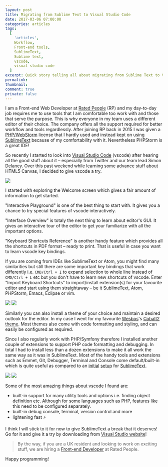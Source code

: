```yaml
---
layout: post
title: Migrating from Sublime Text to Visual Studio Code
date: 2017-03-06 07:00:00
categories: articles
tags:
  [
    'articles',
    Workflow,
    Front-end tools,
    SublimeText,
    Sublime text,
    vscode,
    visual studio code
  ]
excerpt: Quick story telling all about migrating from Sublime Text to Visual Studio Code.
permalink:
thumbnail:
comment: true
private: false
---
```


I am a Front-end Web Developer at [Rated People](https://ratedpeople.com) (RP) and my day-to-day job requires me to use tools that I am comfortable too work with and those that serve the purpose. This is why everyone in my team uses a different editor of their choice. The company offers all the support required for better workflow and tools regardlessly. After joining RP back in 2015 I was given a [PHP/WebStorm](https://www.jetbrains.com/phpstorm/) license that I hardly used and instead kept on using [SublimeText](https://www.sublimetext.com/) because of my comfortability with it. Nevertheless PHPStorm is a great IDE!

So recently I started to look into [Visual Studio Code](https://code.visualstudio.com/) (vscode) after hearing all the good stuff about it &ndash; especially from Twitter and our team lead Simon Delaney. Over this past weekend while learning some advance stuff about HTML5 Canvas, I decided to give vscode a try.

<img src="../../assets/images/vscode.png" />

I started with exploring the Welcome screen which gives a fair amount of information to get started.

"Interactive Playground" is one of the best thing to start with. It gives you a chance to try special features of vscode interactively.

"Interface Overview" is totaly the next thing to learn about editor's GUI. It gives an interactive tour of the editor to get your familiarize with all the important options.

"Keyboard Shortcuts Reference" is another handy feature which provides all the shortcuts in PDF format &ndash; ready to print. That is useful in case you want to learn vscode key bindings.

If you are coming from IDEs like SublimeText or Atom, you might find many similarities but still there are some important key bindings that work differently i.e. `CMD/Ctrl + I` to expand selection to whole line instead of `CMD/Ctrl + L` etc but you don't have to learn new shortcuts of vscode. Enter "Import Keyboard Shortcuts" to import/install extension(s) for your favourite editor and start using them straightaway &ndash; be it SublimeText, Atom, PHPStorm, Emacs, Eclipse or vim.

<img src="../../assets/images/interface-overview.png" />
<img src="../../assets/images/interactive-playground.png" />

Similarly you can also install a theme of your choice and maintain a desired outlook for the editor. In my case I went for my favourite [Wesbos](https://twitter.com/wesbos)'s [Cobalt2 theme](https://marketplace.visualstudio.com/items?itemName=wesbos.theme-cobalt2). Most themes also come with code formatting and styling, and can easily be configured as required.

Since I also regularly work with PHP/Symfony therefore I installed another couple of extensions to support PHP code formatting and debugging. In total I had to install less than a dozen extensions to make it all work the same way as it was in SublimeText. Most of the handy tools and extensions such as Emmet, Git, Debugger, Terminal and Console come default/built-in which is quite useful as compared to an [initial](https://gist.github.com/jabranr/ec6f20f7f50070710c15) [setup](https://gist.github.com/jabranr/383625c25b8c0c9b36383e0a4c49d6d5) for [SublimeText](https://gist.github.com/jabranr/5a7597531c297033db4e).

<img src="../../assets/images/themes.png" />
<img src="../../assets/images/extensions.png" />

Some of the most amazing things about vscode I found are:

- built-in support for many utility tools and options i.e. finding object definition etc. Although for some languages such as PHP, features like this need to be configured separately.
- built-in debug console, terminal, version control and more
- lightening fast ⚡

I think I will stick to it for now to give SublimeText a break that it deserves! Go for it and give it a try by downloading from [Visual Studio website](https://code.visualstudio.com/)!

> By the way, if you are a UK resident and looking to work on exciting stuff, we are hiring a [Front-end Developer](http://j.mp/rp-front-end) at Rated People.

Happy programming!
